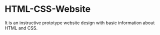 # HTML-CSS-Website


It is an instructive prototype website design with basic information about HTML and CSS.
